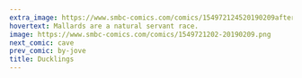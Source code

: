 ```yaml
---
extra_image: https://www.smbc-comics.com/comics/154972124520190209after.png
hovertext: Mallards are a natural servant race.
image: https://www.smbc-comics.com/comics/1549721202-20190209.png
next_comic: cave
prev_comic: by-jove
title: Ducklings
---
```



